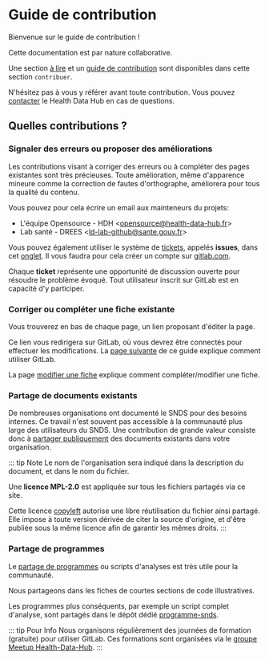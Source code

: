 # Guide de contribution
<!-- SPDX-License-Identifier: MPL-2.0 -->

Bienvenue sur le guide de contribution !

Cette documentation est par nature collaborative. 

Une section [à lire](A_lire/README.md) et un [guide de contribution](Guide_contribution/README.md) sont disponibles dans cette section `contribuer`. 

N'hésitez pas à vous y référer avant toute contribution. Vous pouvez [contacter](A_lire/contactez_nous.md) le Health Data Hub en cas de questions. 

## Quelles contributions ?

### Signaler des erreurs ou proposer des améliorations
Les contributions visant à corriger des erreurs ou à compléter des pages existantes sont très précieuses. 
Toute amélioration, même d'apparence mineure comme la correction de fautes d'orthographe, améliorera pour tous la qualité du contenu.

Vous pouvez pour cela écrire un email aux mainteneurs du projets:
- L'équipe Opensource - HDH <<opensource@health-data-hub.fr>>
- Lab santé - DREES <<ld-lab-github@sante.gouv.fr>>

Vous pouvez également utiliser le système de [tickets](Guide_contribution/Ticket.md), appelés **issues**, dans cet [onglet](https://gitlab.com/healthdatahub/documentation-snds/issues). 
Il vous faudra pour cela créer un compte sur [gitlab.com](https://gitlab.com). 
  
Chaque **ticket** représente une opportunité de discussion ouverte pour résoudre le problème évoqué.
Tout utilisateur inscrit sur GitLab est en capacité d'y participer.

### Corriger ou compléter une fiche existante
Vous trouverez en bas de chaque page, un lien proposant d'éditer la page.

Ce lien vous redirigera sur GitLab, où vous devrez être connectés pour effectuer les modifications. 
La [page suivante](Guide_contribution/Introduction_Gitlab.md) de ce guide explique comment utiliser GitLab. 

La page [modifier une fiche](Guide_contribution/Modifier_une_fiche.md) explique comment compléter/modifier une fiche.

### Partage de documents existants

De nombreuses organisations ont documenté le SNDS pour des besoins internes. 
Ce travail n'est souvent pas accessible à la communauté plus large des utilisateurs du SNDS. 
Une contribution de grande valeur consiste donc à [partager publiquement](Guide_contribution/partage_document.md) des documents existants dans votre organisation.

::: tip Note
Le nom de l'organisation sera indiqué dans la description du document, et dans le nom du fichier.

Une **licence MPL-2.0** est appliquée sur tous les fichiers partagés via ce site. 

Cette licence [copyleft](https://fr.wikipedia.org/wiki/Copyleft) 
autorise une libre réutilisation du fichier ainsi partagé.
Elle impose à toute version dérivée de citer la source d'origine, 
et d'être publiée sous la même licence afin de garantir les mêmes droits. 
:::

### Partage de programmes

Le [partage de programmes](Guide_contribution/partage_document.md#partage-de-programmes) ou scripts d'analyses est très utile pour la communauté.

Nous partageons dans les fiches de courtes sections de code illustratives. 

Les programmes plus conséquents, par exemple un script complet d'analyse, sont partagés dans le dépôt dédié [programme-snds](https://gitlab.com/healthdatahub/programmes-snds).


::: tip Pour Info
Nous organisons régulièrement des journées de formation (gratuite) pour utiliser GitLab. 
Ces formations sont organisées via le [groupe Meetup Health-Data-Hub](https://www.meetup.com/fr-FR/Health-Data-Hub/).
:::